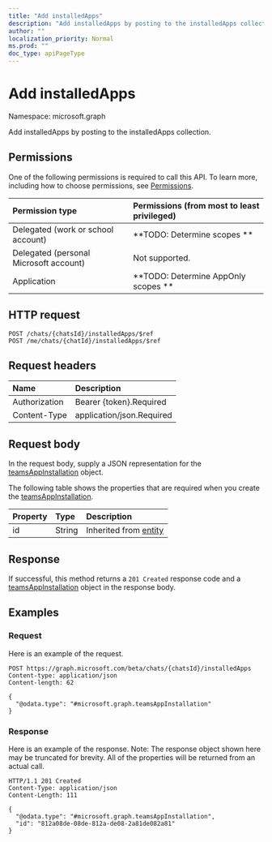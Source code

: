 ```yaml
---
title: "Add installedApps"
description: "Add installedApps by posting to the installedApps collection."
author: ""
localization_priority: Normal
ms.prod: ""
doc_type: apiPageType
---
```


# Add installedApps

Namespace: microsoft.graph

Add installedApps by posting to the installedApps collection.

## Permissions
One of the following permissions is required to call this API. To learn more, including how to choose permissions, see [Permissions](/concepts/permissions-reference.md).

|Permission type|Permissions (from most to least privileged)|
|:---|:---|
|Delegated (work or school account)|**TODO: Determine scopes **|
|Delegated (personal Microsoft account)|Not supported.|
|Application|**TODO: Determine AppOnly scopes **|

## HTTP request
<!-- {
  "blockType": "ignored"
}
-->
``` http
POST /chats/{chatsId}/installedApps/$ref
POST /me/chats/{chatId}/installedApps/$ref
```

## Request headers
|Name|Description|
|:---|:---|
|Authorization|Bearer {token}.Required|
|Content-Type|application/json.Required|

## Request body
In the request body, supply a JSON representation for the [teamsAppInstallation](../resources/teamsappinstallation.md) object.

The following table shows the properties that are required when you create the [teamsAppInstallation](../resources/teamsappinstallation.md).

|Property|Type|Description|
|:---|:---|:---|
|id|String| Inherited from [entity](../resources/entity.md)|



## Response
If successful, this method returns a `201 Created` response code and a [teamsAppInstallation](../resources/teamsappinstallation.md) object in the response body.

## Examples

### Request
Here is an example of the request.
<!-- {
  "blockType": "request",
  "name": "create_teamsappinstallation_from_"
}
-->
``` http
POST https://graph.microsoft.com/beta/chats/{chatsId}/installedApps
Content-type: application/json
Content-length: 62

{
  "@odata.type": "#microsoft.graph.teamsAppInstallation"
}
```

### Response
Here is an example of the response. Note: The response object shown here may be truncated for brevity. All of the properties will be returned from an actual call.
<!-- {
  "blockType": "response",
  "truncated": true,
  "@odata.type": "microsoft.graph.teamsappinstallation"
}
-->
``` http
HTTP/1.1 201 Created
Content-Type: application/json
Content-Length: 111

{
  "@odata.type": "#microsoft.graph.teamsAppInstallation",
  "id": "812a08de-08de-812a-de08-2a81de082a81"
}
```

